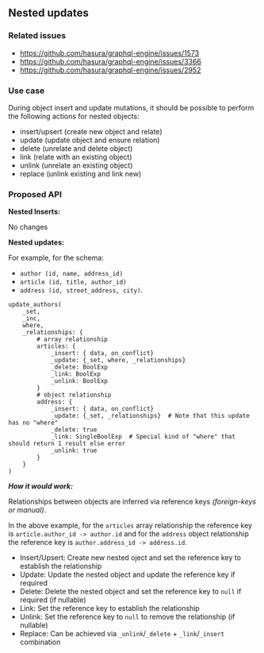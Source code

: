 ## Nested updates

### Related issues

- https://github.com/hasura/graphql-engine/issues/1573
- https://github.com/hasura/graphql-engine/issues/3366
- https://github.com/hasura/graphql-engine/issues/2952

### Use case

During object insert and update mutations, it should be possible to perform the 
following actions for nested objects:

- insert/upsert (create new object and relate)
- update (update object and ensure relation)
- delete (unrelate and delete object)
- link (relate with an existing object)
- unlink (unrelate an existing object)
- replace (unlink existing and link new)

### Proposed API

**Nested Inserts:**

No changes

**Nested updates:**

For example, for the schema:
- `author (id, name, address_id)`
- `article (id, title, author_id)` 
- `address (id, street_address, city)`.
```
update_authors(
    _set, 
    _inc,
    where,
    _relationships: {
        # array relationship
        articles: {
            _insert: { data, on_conflict}
            _update: {_set, where, _relationships}
            _delete: BoolExp
            _link: BoolExp
            _unlink: BoolExp
        }
        # object relationship
        address: {
            _insert: { data, on_conflict} 
            _update: {_set, _relationships}  # Note that this update has no "where"
            _delete: true
            _link: SingleBoolExp  # Special kind of "where" that should return 1 result else error
            _unlink: true
        }
    }
)
```

***How it would work:***

Relationships between objects are inferred via reference keys _(foreign-keys or manual)_. 

In the above example, for the `articles` array relationship the reference key is `article.author_id -> author.id` and for the `address` object relationship the reference key is `author.address_id -> address.id`.

- Insert/Upsert: Create new nested oject and set the reference key to establish the relationship
- Update: Update the nested object and update the reference key if required
- Delete: Delete the nested object and set the reference key to `null` if required (if nullable)
- Link: Set the reference key to establish the relationship
- Unlink: Set the reference key to `null` to remove the relationship (if nullable)
- Replace: Can be achieved via `_unlink`/`_delete` + `_link`/`_insert` combination
